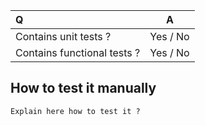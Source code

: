 | Q | A |
| :--- | :---: |
| Contains unit tests ? | Yes / No |
| Contains functional tests ? | Yes / No |

## How to test it manually

`Explain here how to test it ?`
